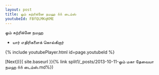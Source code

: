```yaml
---
layout: post
title: ஓம் சுற்ரிக்னே நமஹ ௧௧ டைம்ஸ்
youtubeId: FBfQLMKqKME
---
```

 
 
 ஓம் சுற்ரிக்னே நமஹ  
 
 -  யார் எதிரிகளைக் கொல்கிறார் 
 
  
 
  
 
 
 
 
 
 


{% include youtubePlayer.html id=page.youtubeId %}
 
[Next]({{ site.baseurl }}{% link  split1/_posts/2013-10-11-ஓம் மகா தேவையா நமஹ ௧௧ டைம்ஸ்.md%})
 
